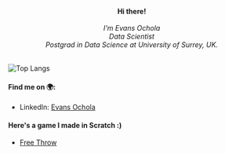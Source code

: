 <!--
**Joelevans/Joelevans** is a ✨ _special_ ✨ repository because its `README.md` (this file) appears on your GitHub profile.


- 🔭 I’m currently working on ...
- 🌱 I’m currently learning ..
- 👯 I’m looking to collaborate on ...
- 🤔 I’m looking for help with ...
- 💬 Ask me about ...
- 📫 How to reach me: ...
- 😄 Pronouns: ...
- ⚡ Fun fact: ...
-->

<!--
### Github Stats
![Evans' Github Stats](https://github-readme-stats.vercel.app/api?username=Joelevans&show_icons=true&theme=cobalt)
-->

<p align="center">
    <b>Hi there!</b><br><br>
    <i>
        I'm Evans Ochola<br>
        Data Scientist<br>
        Postgrad in Data Science at University of Surrey, UK.<br>
    </i>
    <br>
    

</p>

![Top Langs](https://github-readme-stats.vercel.app/api/top-langs/?username=evansochola&layout=compact&theme=dracula)

#### Find me on :earth_africa::
- LinkedIn: [Evans Ochola](https://www.linkedin.com/in/ocholaevans/)

#### Here's a game I made in Scratch :)
- [Free Throw](https://scratch.mit.edu/projects/488217340)
